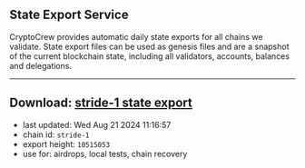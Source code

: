 ## State Export Service
CryptoCrew provides automatic daily state exports for all chains we validate. State export files can be used as genesis files and are a snapshot of the current blockchain state, including all validators, accounts, balances and delegations.

---
**Download: [stride-1 state export](https://dl-eu2.ccvalidators.com/SERVICE/stride/stride-1_export_10515053.json)**
---

- last updated: Wed Aug 21 2024 11:16:57
- chain id: `stride-1`
- export height: `10515053`
- use for: airdrops, local tests, chain recovery
